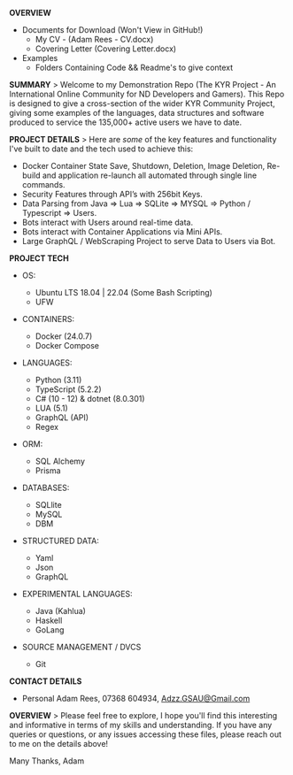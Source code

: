 **OVERVIEW**
- Documents for Download (Won't View in GitHub!)
    - My CV - (Adam Rees - CV.docx)
    - Covering Letter (Covering Letter.docx)
- Examples
    - Folders Containing Code && Readme's to give context

**SUMMARY**
    > Welcome to my Demonstration Repo (The KYR Project - An International Online Community for ND Developers and Gamers). 
    This Repo is designed to give a cross-section of the wider KYR Community Project, giving some examples of the languages, data structures and software produced to service the 135,000+ active users we have to date.

**PROJECT DETAILS**
    > Here are *some* of the key features and functionality I've built to date and the tech used to achieve this:

- Docker Container State Save, Shutdown, Deletion, Image Deletion, Re-build and application re-launch all automated through single line commands.
- Security Features through API’s with 256bit Keys.
- Data Parsing from Java => Lua => SQLite => MYSQL => Python / Typescript => Users.
- Bots interact with Users around real-time data.
- Bots interact with Container Applications via Mini APIs.
- Large GraphQL / WebScraping Project to serve Data to Users via Bot.

**PROJECT TECH**
- OS:
    - Ubuntu LTS 18.04 | 22.04 (Some Bash Scripting)
    - UFW

- CONTAINERS:
    - Docker (24.0.7)
    - Docker Compose

- LANGUAGES:
    - Python (3.11)
    - TypeScript (5.2.2) 
    - C# (10 - 12) & dotnet (8.0.301)
    - LUA (5.1)
    - GraphQL (API)
    - Regex

- ORM:
    - SQL Alchemy
    - Prisma

- DATABASES:
    - SQLlite
    - MySQL
    - DBM

- STRUCTURED DATA:
    - Yaml
    - Json
    - GraphQL

- EXPERIMENTAL LANGUAGES:
    - Java (Kahlua)
    - Haskell
    - GoLang

- SOURCE MANAGEMENT / DVCS
    - Git


**CONTACT DETAILS**
- Personal
    Adam Rees, 07368 604934, Adzz.GSAU@Gmail.com

**OVERVIEW**
    > Please feel free to explore, I hope you'll find this interesting and informative in terms of my skills and understanding.
    If you have any queries or questions, or any issues accessing these files, please reach out to me on the details above!

Many Thanks, Adam